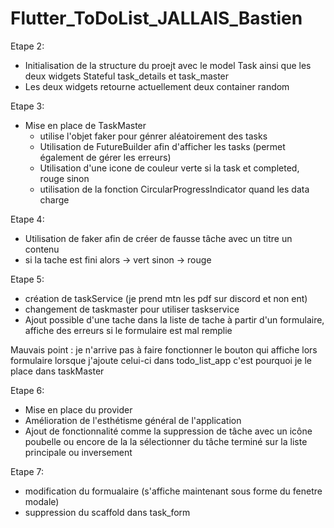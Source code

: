 # Flutter_ToDoList_JALLAIS_Bastien

Etape 2:
- Initialisation de la structure du proejt avec le model Task ainsi que les deux widgets Stateful task_details et task_master
- Les deux widgets retourne actuellement deux container random

Etape 3:

- Mise en place de TaskMaster
  - utilise l'objet faker pour génrer aléatoirement des tasks
  - Utilisation de FutureBuilder afin d'afficher les tasks (permet également de gérer les erreurs)
  - Utilisation d'une icone de couleur verte si la task et completed, rouge sinon
  - utilisation de la fonction  CircularProgressIndicator quand les data charge

Etape 4:

- Utilisation de faker afin de créer de fausse tâche avec un titre un contenu
- si la tache est fini alors -> vert sinon -> rouge

Etape 5:
- création de taskService (je prend mtn les pdf sur discord et non ent)
- changement de taskmaster pour utiliser taskservice
- Ajout possible d'une tache dans la liste de tache à partir d'un formulaire, affiche des erreurs si le formulaire est mal remplie

Mauvais point : je n'arrive pas à faire fonctionner le bouton qui affiche lors formulaire lorsque j'ajoute celui-ci dans todo_list_app
c'est pourquoi je le place dans taskMaster

Etape 6:
- Mise en place du provider
- Amélioration de l'esthétisme général de l'application
- Ajout de fonctionnalité comme la suppression de tâche avec un icône poubelle ou encore de la la sélectionner du tâche terminé sur la liste principale ou inversement

Etape 7:
- modification du formualaire (s'affiche maintenant sous forme du fenetre modale)
- suppression du scaffold dans task_form
